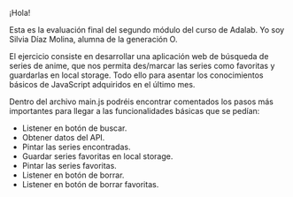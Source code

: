 ¡Hola!

Esta es la evaluación final del segundo módulo del curso de Adalab. Yo soy Silvia Díaz Molina, alumna de la generación O. 

El ejercicio consiste en desarrollar una aplicación web de búsqueda de series de anime, que nos permita des/marcar las series como favoritas y guardarlas en local storage. Todo ello para asentar los conocimientos básicos de JavaScript adquiridos en el último mes.

Dentro del archivo main.js podréis encontrar comentados los pasos más importantes para llegar a las funcionalidades básicas que se pedían: 
- Listener en botón de buscar.
- Obtener datos del API.
- Pintar las series encontradas.
- Guardar series favoritas en local storage.
- Pintar las series favoritas.
- Listener en botón de borrar.
- Listener en botón de borrar favoritas.
